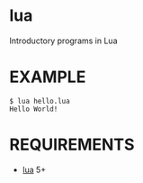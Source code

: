 # lua

Introductory programs in Lua

# EXAMPLE

```
$ lua hello.lua
Hello World!
```

# REQUIREMENTS

* [lua](http://www.lua.org/) 5+
